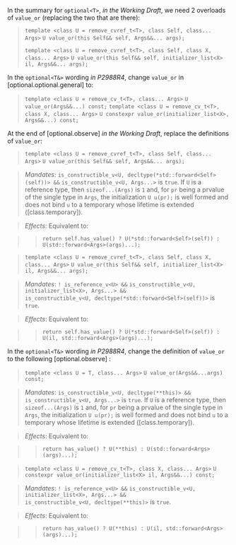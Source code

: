 In the summary for `optional<T>`, *in the Working Draft*, we need 2 overloads
of `value_or` (replacing the two that are there):

> `template <class U = remove_cvref_t<T>, class Self, class... Args>`
>     `U value_or(this Self&& self, Args&&... args);`
>
> `template <class U = remove_cvref_t<T>, class Self, class X, class... Args>`
>     `U value_or(this Self&& self, initializer_list<X> il, Args&&... args);`

In the `optional<T&>` wording *in P2988R4*, change `value_or` in
[optional.optional.general] to:

> `template <class U = remove_cv_t<T>, class... Args>`
>     `U value_or(Args&&...) const;`
> `template <class U = remove_cv_t<T>, class X, class... Args>`
>     `U constexpr value_or(initializer_list<X>, Args&&...) const;`


At the end of [optional.observe] *in the Working Draft*, replace the
definitions of `value_or`:

> `template <class U = remove_cvref_t<T>, class Self, class... Args>`
>     `U value_or(this Self&& self, Args&&... args);`

> *Mandates*: `is_constructible_v<U, decltype(*std::forward<Self>(self))> &&`
> `is_constructible_v<U, Args...>`
> is `true`. If `U` is a reference type, then `sizeof...(Args)` is
> `1` and, for `pr` being
> a prvalue of the single type in `Args`, the initialization `U u(pr);` is
> well formed and does not bind `u` to a temporary whose lifetime is extended
> ([class.temporary]).

> *Effects*: Equivalent to:

>> `return self.has_value() ? U(*std::forward<Self>(self)) : U(std::forward<Args>(args)...);`

> `template <class U = remove_cvref_t<T>, class Self, class X, class... Args>`
>     `U value_or(this Self&& self, initializer_list<X> il, Args&&... args);`

> *Mandates*: `! is_reference_v<U> &&`
> `is_constructible_v<U, initializer_list<X>, Args...> &&` \
> `is_constructible_v<U, decltype(*std::forward<Self>(self))>` is `true`.

> *Effects*: Equivalent to:

>> `return self.has_value() ? U(*std::forward<Self>(self)) : U(il, std::forward<Args>(args)...);`


In the `optional<T&>` wording *in P2988R4*, change the
definition of `value_or` to the following [optional.observe] :

> `template <class U = T, class... Args>`
>     `U value_or(Args&&...args) const;`

> *Mandates*: `is_constructible_v<U, decltype(**this)> &&`
> `is_constructible_v<U, Args...>`
> is `true`. If `U` is a reference type, then `sizeof...(Args)` is
> `1` and, for `pr` being
> a prvalue of the single type in `Args`, the initialization `U u(pr);` is
> well formed and does not bind `u` to a temporary whose lifetime is extended
> ([class.temporary]).

> *Effects*: Equivalent to:

>> `return has_value() ? U(**this) : U(std::forward<Args>(args)...);`

> `template <class U = remove_cv_t<T>, class X, class... Args>`
>     `U constexpr value_or(initializer_list<X> il, Args&&...) const;`

> *Mandates*: `! is_reference_v<U> &&`
> `is_constructible_v<U, initializer_list<X>, Args...> &&` \
> `is_constructible_v<U, decltype(**this)>` is `true`.

> *Effects*: Equivalent to:

>> `return has_value() ? U(**this) : U(il, std::forward<Args>(args)...);`

